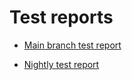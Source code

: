 # Test reports

* [Main branch test report](https://input-output-hk.github.io/catalyst-voices/allure-action/main/test-report/latest.html)

* [Nightly test report](https://input-output-hk.github.io/catalyst-voices/allure-action/main/nightly-test-report/latest.html)
